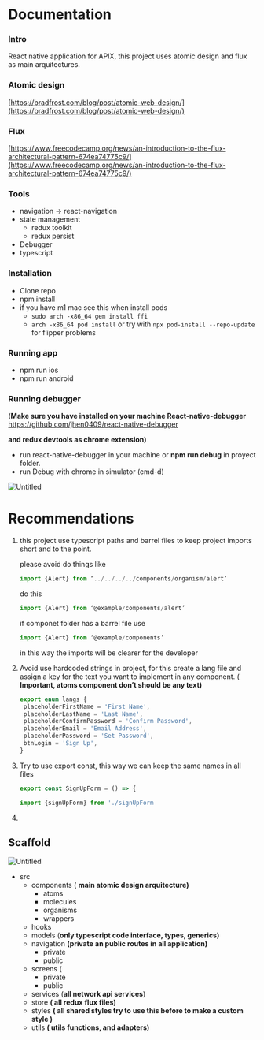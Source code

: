 # Documentation

### Intro

React native application for APIX, this project uses atomic design and flux as main arquitectures.

### Atomic design

[https://bradfrost.com/blog/post/atomic-web-design/](https://bradfrost.com/blog/post/atomic-web-design/)

### Flux

[https://www.freecodecamp.org/news/an-introduction-to-the-flux-architectural-pattern-674ea74775c9/](https://www.freecodecamp.org/news/an-introduction-to-the-flux-architectural-pattern-674ea74775c9/)

### Tools

- navigation → react-navigation
- state management
  - redux toolkit
  - redux persist
- Debugger
- typescript

### Installation

- Clone repo
- npm install
- if you have m1 mac see this when install pods
  - `sudo arch -x86_64 gem install ffi`
  - `arch -x86_64 pod install`
    or try with `npx pod-install --repo-update` for flipper problems

### Running app

- npm run ios
- npm run android

### Running debugger

(**Make sure you have installed on your machine React-native-debugger** https://github.com/jhen0409/react-native-debugger

**and redux devtools as chrome extension)**

- run react-native-debugger in your machine or **npm run debug** in proyect folder.
- run Debug with chrome in simulator (cmd-d)

![Untitled](Documentation%2070210641223f40ec9e69e87686b52356/Untitled.png)

# Recommendations

1. this project use typescript paths and barrel files to keep project imports short and to the point.

   please avoid do things like

   ```jsx
   import {Alert} from ‘../../../../components/organism/alert’
   ```

   do this

   ```jsx
   import {Alert} from ‘@example/components/alert’
   ```

   if componet folder has a barrel file use

   ```jsx
   import {Alert} from ‘@example/components’
   ```

   in this way the imports will be clearer for the developer

2. Avoid use hardcoded strings in project, for this create a lang file and assign a key for the text you want to implement in any component. ( **Important, atoms component don’t should be any text)**

   ```jsx
   export enum langs {
   	placeholderFirstName = 'First Name',
   	placeholderLastName = 'Last Name',
   	placeholderConfirmPassword = 'Confirm Password',
   	placeholderEmail = 'Email Address',
   	placeholderPassword = 'Set Password',
   	btnLogin = 'Sign Up',
   }
   ```

3. Try to use export const, this way we can keep the same names in all files

   ```jsx
   export const SignUpForm = () => {

   import {signUpForm} from './signUpForm
   ```

4.

## Scaffold

![Untitled](Documentation%2070210641223f40ec9e69e87686b52356/Untitled%201.png)

- src
  - components ( **main atomic design arquitecture)**
    - atoms
    - molecules
    - organisms
    - wrappers
  - hooks
  - models (**only typescript code interface, types, generics)**
  - navigation **(private an public routes in all application)**
    - private
    - public
  - screens (
    - private
    - public
  - services (**all network api services**)
  - store **( all redux flux files)**
  - styles **( all shared styles try to use this before to make a custom style )**
  - utils **( utils functions, and adapters)**
